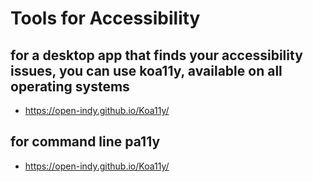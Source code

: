 
# Tools for Accessibility

## for a desktop app that finds your accessibility issues, you can use **koa11y**, available on all operating systems
- https://open-indy.github.io/Koa11y/

## for command line **pa11y**
- https://open-indy.github.io/Koa11y/
